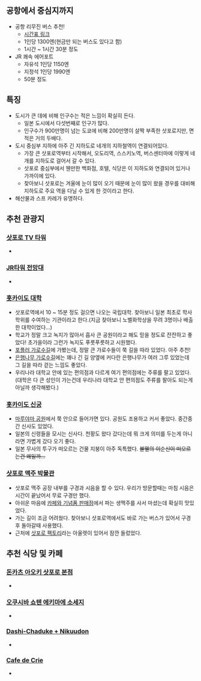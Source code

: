 ## 공항에서 중심지까지
- 공항 리무진 버스 추천!
  - [시간표 링크](https://www.hokto.co.jp/sapporo-chitose/)
  - 1인당 1300엔(현금만 되는 버스도 있다고 함)
  - 1시간 ~ 1시간 30분 정도
- JR 쾌속 에어포트
  - 자유석 1인당 1150엔
  - 지정석 1인당 1990엔
  - 50분 정도

## 특징
- 도시가 큰 데에 비해 인구수는 적은 느낌이 확실히 든다.
  - 일본 도시에서 다섯번째로 인구가 많다.
  - 인구수가 900만명이 넘는 도쿄에 비해 200만명이 살짝 부족한 삿포로지만, 면적은 거의 두배다.
- 도시 중심부 지하에 아주 긴 지하도로 네개의 지하철역이 연결되어있다.
  - 가장 큰 삿포로역부터 시작해서, 오도리역, 스스키노역, 버스센터마에 이렇게 네개를 지하도로 걸어서 갈 수 있다.
  - 삿포로 중심부에서 웬만한 백화점, 호텔, 식당은 이 지하도와 연결되어 있거나 가까이에 있다.
  - 찾아보니 삿포로는 겨울에 눈이 많이 오기 때문에 눈이 많이 왔을 경우를 대비해 지하도로 주요 역을 다닐 수 있게 한 것이라고 한다.
- 해산물과 스프 카레가 유명하다.

## 추천 관광지

### [삿포로 TV 타워](https://maps.app.goo.gl/ZhMF3xDiHEM8GzwS8)
-

### [JR타워 전망대](https://maps.app.goo.gl/StBiiDPEGwazi4r66)
- 

### [홋카이도 대학](https://maps.app.goo.gl/kLZ8W4bwgXFuYEr99)
- 삿포로역에서 10 ~ 15분 정도 걸으면 나오는 국립대학. 찾아보니 일본 최초로 학사 학위를 수여하는 기관이라고 한다.(지금 찾아보니 노벨화학상을 무려 3명이나 배출한 대학이었다...)
- 학교가 정말 크고 녹지가 많아서 흡사 큰 공원이라고 해도 믿을 정도로 잔잔하고 좋았다! 초가을이라 그런가 녹지도 푸릇푸릇하고 시원했다.
- [포플러 가로수길](https://maps.app.goo.gl/XGj8sGBgit3i9q369)에 가봤는데, 정말 큰 가로수들이 쭉 길을 따라 있었다. 아주 추천!
- [은행나무 가로수길](https://maps.app.goo.gl/i1Unw2fCUYzqPg23A)에는 꽤나 긴 길 양옆에 커다란 은행나무가 여러 그루 있었는데 그 길을 따라 걷는 느낌도 좋았다.
- 우리나라 대학교 안에 있는 편의점과 다르게 여기 편의점에는 주류를 팔고 있었다.(대학은 다 큰 성인이 가는건데 우리나라 대학교 안 편의점도 주류를 팔아도 되는게 아닐까 생각해봤다.)

### [홋카이도 신궁](https://maps.app.goo.gl/e7dewojL9G3wUmts5)
- [마루야마 공원](https://maps.app.goo.gl/mLb53QaVrwxE3o7f7)에서 쭉 안으로 들어가면 있다. 공원도 조용하고 커서 좋았다. 중간중간 신사도 있었다.
- 일본의 신령들을 모시는 신사다. 천황도 왔다 갔다는데 뭐 크게 의미를 두는게 아니라면 가볍게 갔다 오기 좋다.
- 일본 무사의 투구가 떠오르는 건물 지붕이 아주 독특했다. ~~불멸의 이순신이 떠오르는건 왜일까...~~

### [삿포로 맥주 박물관](https://maps.app.goo.gl/RmaNuEBsUktuwdSL9)
- 삿포로 맥주 공장 내부를 구경과 시음을 할 수 있다. 우리가 방문할때는 마침 시음은 시간이 끝났어서 무료 구경만 했다.
- 아쉬운 마음에 [카페와 기념품 판매점](https://maps.app.goo.gl/Zho4pbxhp37YxDfm7)에서 파는 생맥주를 사서 마셨는데 확실히 맛있었다.
- 가는 길이 조금 어려웠다. 찾아보니 삿포로역에서도 바로 가는 버스가 있어서 구경 후 돌아갈때 사용했다.
- 근처에 [삿포로 팩토리](https://maps.app.goo.gl/o8PA9QzKJnaVwH51A)라는 아울렛이 있어서 잠깐 들렀었다.

## 추천 식당 및 카페

### [돈카츠 아오키 삿포로 본점](https://maps.app.goo.gl/k1sRmRZ5jXzsVfnq7)
- 

### [오쿠시바 쇼텐 에키마에 소세지](https://maps.app.goo.gl/5nrs8AHgDUmzX5vw6)
- 

### [Dashi-Chaduke + Nikuudon](https://maps.app.goo.gl/fkeW7u6Ha9sdaR3t9)
- 

### [Cafe de Crie](https://maps.app.goo.gl/efzunA2sFt4VowHy8)
- 